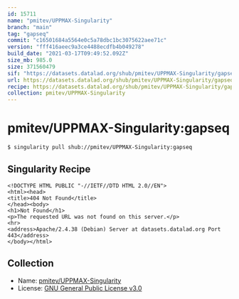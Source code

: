 ```yaml
---
id: 15711
name: "pmitev/UPPMAX-Singularity"
branch: "main"
tag: "gapseq"
commit: "c16501684a5564e0c5a78dbc1bc3075622aee71c"
version: "fff416aeec9a3ce4488ecdfb4b049278"
build_date: "2021-03-17T09:49:52.092Z"
size_mb: 985.0
size: 371560479
sif: "https://datasets.datalad.org/shub/pmitev/UPPMAX-Singularity/gapseq/2021-03-17-c1650168-fff416ae/fff416aeec9a3ce4488ecdfb4b049278.sif"
url: https://datasets.datalad.org/shub/pmitev/UPPMAX-Singularity/gapseq/2021-03-17-c1650168-fff416ae/
recipe: https://datasets.datalad.org/shub/pmitev/UPPMAX-Singularity/gapseq/2021-03-17-c1650168-fff416ae/Singularity
collection: pmitev/UPPMAX-Singularity
---
```


# pmitev/UPPMAX-Singularity:gapseq

```bash
$ singularity pull shub://pmitev/UPPMAX-Singularity:gapseq
```

## Singularity Recipe

```singularity
<!DOCTYPE HTML PUBLIC "-//IETF//DTD HTML 2.0//EN">
<html><head>
<title>404 Not Found</title>
</head><body>
<h1>Not Found</h1>
<p>The requested URL was not found on this server.</p>
<hr>
<address>Apache/2.4.38 (Debian) Server at datasets.datalad.org Port 443</address>
</body></html>
```

## Collection

 - Name: [pmitev/UPPMAX-Singularity](https://github.com/pmitev/UPPMAX-Singularity)
 - License: [GNU General Public License v3.0](https://api.github.com/licenses/gpl-3.0)

